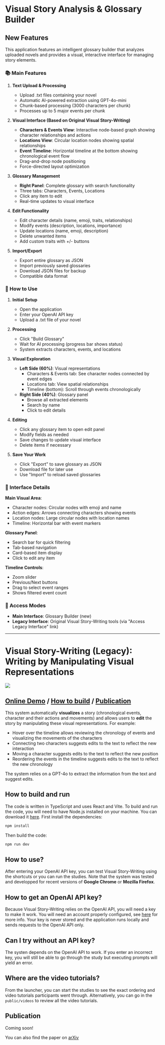 # Visual Story Analysis & Glossary Builder

## New Features

This application features an intelligent glossary builder that analyzes uploaded novels and provides a visual, interactive interface for managing story elements.

### 📚 Main Features

1. **Text Upload & Processing**
   - Upload .txt files containing your novel
   - Automatic AI-powered extraction using GPT-4o-mini
   - Chunk-based processing (3000 characters per chunk)
   - Processes up to 5 major events per chunk

2. **Visual Interface (Based on Original Visual Story-Writing)**
   - **Characters & Events View**: Interactive node-based graph showing character relationships and actions
   - **Locations View**: Circular location nodes showing spatial relationships
   - **Event Timeline**: Horizontal timeline at the bottom showing chronological event flow
   - Drag-and-drop node positioning
   - Force-directed layout optimization

3. **Glossary Management**
   - **Right Panel**: Complete glossary with search functionality
   - Three tabs: Characters, Events, Locations
   - Click any item to edit
   - Real-time updates to visual interface

4. **Edit Functionality**
   - Edit character details (name, emoji, traits, relationships)
   - Modify events (description, locations, importance)
   - Update locations (name, emoji, description)
   - Delete unwanted items
   - Add custom traits with +/- buttons

5. **Import/Export**
   - Export entire glossary as JSON
   - Import previously saved glossaries
   - Download JSON files for backup
   - Compatible data format

### 🚀 How to Use

1. **Initial Setup**
   - Open the application
   - Enter your OpenAI API key
   - Upload a .txt file of your novel

2. **Processing**
   - Click "Build Glossary"
   - Wait for AI processing (progress bar shows status)
   - System extracts characters, events, and locations

3. **Visual Exploration**
   - **Left Side (60%)**: Visual representations
     - Characters & Events tab: See character nodes connected by event edges
     - Locations tab: View spatial relationships
     - Timeline (bottom): Scroll through events chronologically
   - **Right Side (40%)**: Glossary panel
     - Browse all extracted elements
     - Search by name
     - Click to edit details

4. **Editing**
   - Click any glossary item to open edit panel
   - Modify fields as needed
   - Save changes to update visual interface
   - Delete items if necessary

5. **Save Your Work**
   - Click "Export" to save glossary as JSON
   - Download file for later use
   - Use "Import" to reload saved glossaries

### 🎨 Interface Details

**Main Visual Area**:
- Character nodes: Circular nodes with emoji and name
- Action edges: Arrows connecting characters showing events
- Location nodes: Large circular nodes with location names
- Timeline: Horizontal bar with event markers

**Glossary Panel**:
- Search bar for quick filtering
- Tab-based navigation
- Card-based item display
- Click to edit any item

**Timeline Controls**:
- Zoom slider
- Previous/Next buttons
- Drag to select event ranges
- Shows filtered event count

### 🔗 Access Modes

- **Main Interface**: Glossary Builder (new)
- **Legacy Interface**: Original Visual Story-Writing tools (via "Access Legacy Interface" link)

---

# Visual Story-Writing (Legacy): Writing by Manipulating Visual Representations
<img src="demo.gif">

## [Online Demo](https://damienmasson.com/VisualStoryWriting) / [How to build](#how-to-build-and-run) / [Publication](#publication)

This system automatically **visualizes** a story (chronological events, character and their actions and movements) and allows users to **edit** the story by manipulating these visual representations. For example:
- Hover over the timeline allows reviewing the chronology of events and visualizing the movements of the characters
- Connecting two characters suggests edits to the text to reflect the new interaction
- Moving a character suggests edits to the text to reflect the new position
- Reordering the events in the timeline suggests edits to the text to reflect the new chronology

The system relies on a GPT-4o to extract the information from the text and suggest edits.


## How to build and run
The code is written in TypeScript and uses React and Vite. To build and run the code, you will need to have Node.js installed on your machine. You can download it [here](https://nodejs.org/en/download/).
First install the dependencies:
```bash
npm install
```
Then build the code:
```bash
npm run dev
```


## How to use?
After entering your OpenAI API key, you can test Visual Story-Writing using the shortcuts or you can run the studies.
Note that the system was tested and developped for recent versions of **Google Chrome** or **Mozilla Firefox**.


## How to get an OpenAI API key?
Because Visual Story-Writing relies on the OpenAI API, you will need a key to make it work. You will need an account properly configured, see [here](https://platform.openai.com/account/api-keys) for more info.
Your key is never stored and the application runs locally and sends requests to the OpenAI API only.


## Can I try without an API key?
The systen depends on the OpenAI API to work. If you enter an incorrect key, you will still be able to go through the study but executing prompts will yield an error.


## Where are the video tutorials?
From the launcher, you can start the studies to see the exact ordering and video tutorials participants went through.
Alternatively, you can go in the ``public/videos`` to review all the video tutorials.

## Publication
Coming soon!

You can also find the paper on [arXiv](https://arxiv.org/abs/2410.07486)